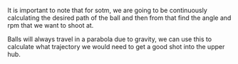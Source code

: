 It is important to note that for sotm, we are going to be continuously calculating the desired path of the ball and then from that find the angle and rpm that we want to shoot at.

Balls will always travel in a parabola due to gravity, we can use this to calculate what trajectory we would need to get a good shot into the upper hub.

